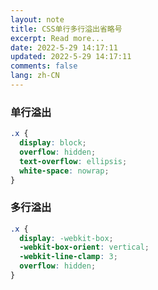 ```yaml
---
layout: note
title: CSS单行多行溢出省略号
excerpt: Read more...
date: 2022-5-29 14:17:11
updated: 2022-5-29 14:17:11
comments: false
lang: zh-CN
---
```


### 单行溢出
```css
.x {
  display: block;
  overflow: hidden;
  text-overflow: ellipsis;
  white-space: nowrap;
}
```

### 多行溢出
```css
.x {
  display: -webkit-box;
  -webkit-box-orient: vertical;
  -webkit-line-clamp: 3;
  overflow: hidden;
}
```
  